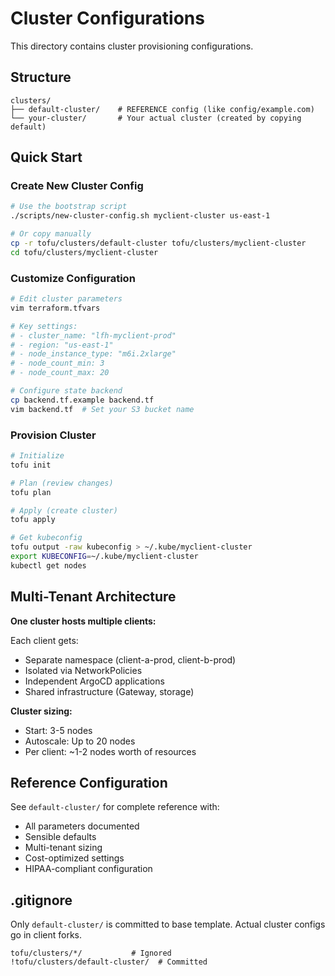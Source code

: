 # Cluster Configurations

This directory contains cluster provisioning configurations.

## Structure

```
clusters/
├── default-cluster/    # REFERENCE config (like config/example.com)
└── your-cluster/       # Your actual cluster (created by copying default)
```

## Quick Start

### Create New Cluster Config

```bash
# Use the bootstrap script
./scripts/new-cluster-config.sh myclient-cluster us-east-1

# Or copy manually
cp -r tofu/clusters/default-cluster tofu/clusters/myclient-cluster
cd tofu/clusters/myclient-cluster
```

### Customize Configuration

```bash
# Edit cluster parameters
vim terraform.tfvars

# Key settings:
# - cluster_name: "lfh-myclient-prod"
# - region: "us-east-1"
# - node_instance_type: "m6i.2xlarge"
# - node_count_min: 3
# - node_count_max: 20

# Configure state backend
cp backend.tf.example backend.tf
vim backend.tf  # Set your S3 bucket name
```

### Provision Cluster

```bash
# Initialize
tofu init

# Plan (review changes)
tofu plan

# Apply (create cluster)
tofu apply

# Get kubeconfig
tofu output -raw kubeconfig > ~/.kube/myclient-cluster
export KUBECONFIG=~/.kube/myclient-cluster
kubectl get nodes
```

## Multi-Tenant Architecture

**One cluster hosts multiple clients:**

Each client gets:
- Separate namespace (client-a-prod, client-b-prod)
- Isolated via NetworkPolicies
- Independent ArgoCD applications
- Shared infrastructure (Gateway, storage)

**Cluster sizing:**
- Start: 3-5 nodes
- Autoscale: Up to 20 nodes
- Per client: ~1-2 nodes worth of resources

## Reference Configuration

See `default-cluster/` for complete reference with:
- All parameters documented
- Sensible defaults
- Multi-tenant sizing
- Cost-optimized settings
- HIPAA-compliant configuration

## .gitignore

Only `default-cluster/` is committed to base template.
Actual cluster configs go in client forks.

```
tofu/clusters/*/           # Ignored
!tofu/clusters/default-cluster/  # Committed
```
